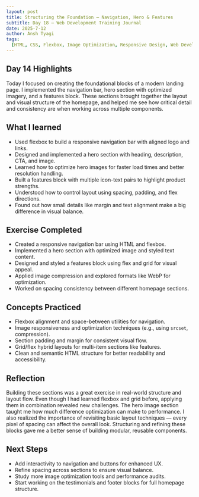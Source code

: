 ```yaml
---
layout: post
title: Structuring the Foundation – Navigation, Hero & Features
subtitle: Day 18 – Web Development Training Journal
date: 2025-7-12
author: Ansh Tyagi
tags:
  [HTML, CSS, Flexbox, Image Optimization, Responsive Design, Web Development]
---
```


## Day 14 Highlights

Today I focused on creating the foundational blocks of a modern landing page. I implemented the navigation bar, hero section with optimized imagery, and a features block. These sections brought together the layout and visual structure of the homepage, and helped me see how critical detail and consistency are when working across multiple components.

## What I learned

- Used flexbox to build a responsive navigation bar with aligned logo and links.
- Designed and implemented a hero section with heading, description, CTA, and image.
- Learned how to optimize hero images for faster load times and better resolution handling.
- Built a features block with multiple icon-text pairs to highlight product strengths.
- Understood how to control layout using spacing, padding, and flex directions.
- Found out how small details like margin and text alignment make a big difference in visual balance.

## Exercise Completed

- Created a responsive navigation bar using HTML and flexbox.
- Implemented a hero section with optimized image and styled text content.
- Designed and styled a features block using flex and grid for visual appeal.
- Applied image compression and explored formats like WebP for optimization.
- Worked on spacing consistency between different homepage sections.

## Concepts Practiced

- Flexbox alignment and space-between utilities for navigation.
- Image responsiveness and optimization techniques (e.g., using `srcset`, compression).
- Section padding and margin for consistent visual flow.
- Grid/flex hybrid layouts for multi-item sections like features.
- Clean and semantic HTML structure for better readability and accessibility.

## Reflection

Building these sections was a great exercise in real-world structure and layout flow. Even though I had learned flexbox and grid before, applying them in combination revealed new challenges. The hero image section taught me how much difference optimization can make to performance. I also realized the importance of revisiting basic layout techniques — every pixel of spacing can affect the overall look. Structuring and refining these blocks gave me a better sense of building modular, reusable components.

## Next Steps

- Add interactivity to navigation and buttons for enhanced UX.
- Refine spacing across sections to ensure visual balance.
- Study more image optimization tools and performance audits.
- Start working on the testimonials and footer blocks for full homepage structure.
